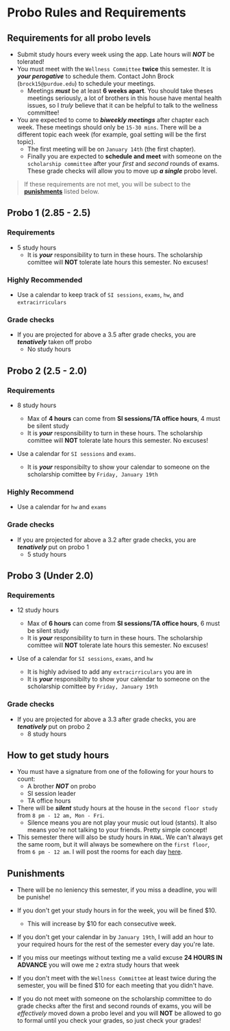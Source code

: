 # Probo Rules and Requirements

## Requirements for all probo levels

- Submit study hours every week using the app. Late hours will ***NOT*** be tolerated!
- You must meet with the `Wellness Committee` **twice** this semester. It is ***your perogative*** to schedule them. Contact John Brock (`brock15@purdue.edu`) to schedule your meetings. 
	- Meetings ***must*** be at least **6 weeks apart**. You should take theses meetings seriously, a lot of brothers in this house have mental health issues, so I *truly* believe that it can be helpful to talk to the wellness committee!
- You are expected to come to ***biweekly meetings*** after chapter each week. These meetings should only be `15-30 mins`. There will be a different topic each week (for example, goal setting will be the first topic).
	- The first meeting will be on `January 14th` (the first chapter).
	- Finally you are expected to **schedule and meet** with someone on the `scholarship committee` after your *first* and *second* rounds of exams. These grade checks will allow you to move up ***a single*** probo level.


> If these requirements are not met, you will be subect to the [**punishments**](#punishments) listed below. 

## Probo 1 (2.85 - 2.5)

### Requirements 

- 5 study hours
  - It is ***your*** responsibility to turn in these hours. The scholarship comittee will **NOT** tolerate late hours this semester. No excuses!

### Highly Recommended

- Use a calendar to keep track of `SI sessions`, `exams`, `hw`, and `extracirriculars`

### Grade checks

- If you are projected for above a 3.5 after grade checks, you are ***tenatively*** taken off probo
  - No study hours
  
## Probo 2 (2.5 - 2.0)

### Requirements

- 8 study hours
  - Max of **4 hours** can come from **SI sessions/TA office hours**, 4 must be silent study
  - It is ***your*** responsibility to turn in these hours. The scholarship comittee will **NOT** tolerate late hours this semester. No excuses!
  
- Use a calendar for `SI sessions` and `exams`.
  - It is ***your*** responsibilty to show your calendar to someone on the scholarship comittee by `Friday, January 19th`

### Highly Recommend
- Use a calendar for `hw` and `exams`

### Grade checks

- If you are projected for above a 3.2 after grade checks, you are ***tenatively*** put on probo 1
  - 5 study hours


## Probo 3 (Under 2.0)

### Requirements

- 12 study hours
	- Max of **6 hours** can come from **SI sessions/TA office hours**, 6 must be silent study
	- It is ***your*** responsibility to turn in these hours. The scholarship comittee will **NOT** tolerate late hours this semester. No excuses!

- Use of a calendar for `SI sessions`, `exams`, and `hw`
	- It is highly advised to add any `extracirriculars` you are in
	- It is ***your*** responsibilty to show your calendar to someone on the scholarship comittee by `Friday, January 19th`

### Grade checks

- If you are projected for above a 3.3 after grade checks, you are ***tenatively*** put on probo 2
  - 8 study hours

## How to get study hours

- You must have a signature from one of the following for your hours to count:
	- A brother ***NOT*** on probo
	- SI session leader
	- TA office hours
- There will be ***silent*** study hours at the house in the `second floor study` from `8 pm - 12 am, Mon - Fri`.
	- Silence means you are not play your music out loud (stants). It also means yoo're not talking to your friends. Pretty simple concept!
- This semester there will also be study hours in `RAWL`. We can't always get the same room, but it will always be somewhere on the `first floor`, from `6 pm - 12 am`. I will post the rooms for each day [here]().

## Punishments

- There will be no leniency this semester, if you miss a deadline, you will be punishe!

- If you don't get your study hours in for the week, you will be fined $10.
	- This will increase by $10 for each consecutive week.

- If you don't get your calendar in by `January 19th`, I will add an hour to your required hours for the rest of the semester every day you're late.

- If you miss our meetings without texting me a valid excuse **24 HOURS IN ADVANCE** you will owe me `2` extra study hours that week

- If you don't meet with the `Wellness Committee` at least twice during the semester, you will be fined $10 for each meeting that you didn't have.

- If you do not meet with someone on the scholarship committee to do grade checks after the first and second rounds of exams, you will be *effectively* moved down a probo level and you will **NOT** be allowed to go to formal until you check your grades, so just check your grades!


